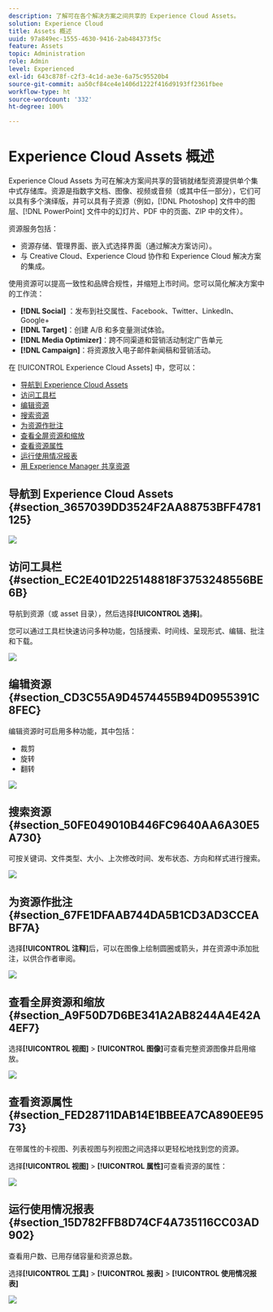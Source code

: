 ```yaml
---
description: 了解可在各个解决方案之间共享的 Experience Cloud Assets。
solution: Experience Cloud
title: Assets 概述
uuid: 97a849ec-1555-4630-9416-2ab484373f5c
feature: Assets
topic: Administration
role: Admin
level: Experienced
exl-id: 643c878f-c2f3-4c1d-ae3e-6a75c95520b4
source-git-commit: aa50cf84ce4e1406d1222f416d9193ff2361fbee
workflow-type: ht
source-wordcount: '332'
ht-degree: 100%

---
```


# Experience Cloud Assets 概述

Experience Cloud Assets 为可在解决方案间共享的营销就绪型资源提供单个集中式存储库。资源是指数字文档、图像、视频或音频（或其中任一部分），它们可以具有多个演绎版，并可以具有子资源（例如，[!DNL Photoshop] 文件中的图层、[!DNL PowerPoint] 文件中的幻灯片、PDF 中的页面、ZIP 中的文件）。

资源服务包括：

* 资源存储、管理界面、嵌入式选择界面（通过解决方案访问）。
* 与 Creative Cloud、Experience Cloud 协作和 Experience Cloud 解决方案的集成。

使用资源可以提高一致性和品牌合规性，并缩短上市时间。您可以简化解决方案中的工作流：

* **[!DNL Social]** ：发布到社交属性、Facebook、Twitter、LinkedIn、Google+
* **[!DNL Target]**：创建 A/B 和多变量测试体验。
* **[!DNL Media Optimizer]**：跨不同渠道和营销活动制定广告单元
* **[!DNL Campaign]**：将资源放入电子邮件新闻稿和营销活动。

在 [!UICONTROL Experience Cloud Assets] 中，您可以：

* [导航到 Experience Cloud Assets](experience-cloud-assets.md#section_3657039DD3524F2AA88753BFF4781125)
* [访问工具栏](experience-cloud-assets.md#section_EC2E401D225148818F3753248556BE6B)
* [编辑资源](experience-cloud-assets.md#section_CD3C55A9D4574455B94D0955391C8FEC)
* [搜索资源](experience-cloud-assets.md#section_50FE049010B446FC9640AA6A30E5A730)
* [为资源作批注](experience-cloud-assets.md#section_67FE1DFAAB744DA5B1CD3AD3CCEABF7A)
* [查看全屏资源和缩放](experience-cloud-assets.md#section_A9F50D7D6BE341A2AB8244A4E42A4EF7)
* [查看资源属性](experience-cloud-assets.md#section_FED28711DAB14E1BBEEA7CA890EE9573)
* [运行使用情况报表](experience-cloud-assets.md#section_15D782FFB8D74CF4A735116CC03AD902)
* [用 Experience Manager 共享资源](experience-cloud-assets.md#section_45C1B72F4D274F54BC6CCB64D2580AC5)

## 导航到 Experience Cloud Assets {#section_3657039DD3524F2AA88753BFF4781125}

![](assets/asset-nav.png)

## 访问工具栏 {#section_EC2E401D225148818F3753248556BE6B}

导航到资源（或 asset 目录），然后选择&#x200B;**[!UICONTROL 选择]**。

您可以通过工具栏快速访问多种功能，包括搜索、时间线、呈现形式、编辑、批注和下载。

![](assets/asset-tools.png)

## 编辑资源 {#section_CD3C55A9D4574455B94D0955391C8FEC}

编辑资源时可启用多种功能，其中包括：

* 裁剪
* 旋转
* 翻转

![](assets/asset-edit.png)

## 搜索资源 {#section_50FE049010B446FC9640AA6A30E5A730}

可按关键词、文件类型、大小、上次修改时间、发布状态、方向和样式进行搜索。

![](assets/asset-search.png)

## 为资源作批注 {#section_67FE1DFAAB744DA5B1CD3AD3CCEABF7A}

选择&#x200B;**[!UICONTROL 注释]**&#x200B;后，可以在图像上绘制圆圈或箭头，并在资源中添加批注，以供合作者审阅。

![](assets/assets-annotate.png)

## 查看全屏资源和缩放 {#section_A9F50D7D6BE341A2AB8244A4E42A4EF7}

选择&#x200B;**[!UICONTROL 视图]** > **[!UICONTROL 图像]**&#x200B;可查看完整资源图像并启用缩放。

![](assets/asset-zoom.png)

## 查看资源属性 {#section_FED28711DAB14E1BBEEA7CA890EE9573}

在带属性的卡视图、列表视图与列视图之间选择以更轻松地找到您的资源。

选择&#x200B;**[!UICONTROL 视图]** > **[!UICONTROL 属性]**&#x200B;可查看资源的属性：

![](assets/asset-properties.png)

## 运行使用情况报表 {#section_15D782FFB8D74CF4A735116CC03AD902}

查看用户数、已用存储容量和资源总数。

选择&#x200B;**[!UICONTROL 工具]** > **[!UICONTROL 报表]** > **[!UICONTROL 使用情况报表]**

![](assets/assets-usage-report.png)
